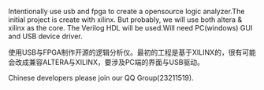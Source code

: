 Intentionally use usb and fpga to create a opensource logic analyzer.The initial project is create with xilinx. But probably, we will use both altera & xilinx as the core. The Verilog HDL will be used.Will need PC(windows) GUI and USB device driver.

使用USB与FPGA制作开源的逻辑分析仪。最初的工程是基于XILINX的，很有可能会改成兼容ALTERA与XILINX，要涉及PC端的界面与USB驱动。

Chinese developers please join our QQ Group(23211519).
